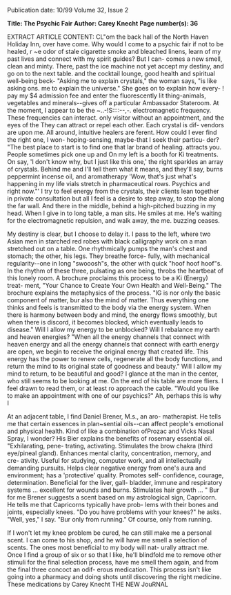 Publication date: 10/99
Volume 32, Issue 2

**Title: The Psychic Fair**
**Author: Carey Knecht**
**Page number(s): 36**

EXTRACT ARTICLE CONTENT:
CL"om the back hall of the North Haven Holiday Inn, over 
have come. Why would I come to a psychic fair if not to be healed, 
r 
~e odor of stale cigarette smoke and bleached linens, 
learn of my past lives and connect with my spirit guides? But I can-
comes a new smell, clean and minty. There, past the ice machine 
not yet accept my destiny, and go on to the next table. 
and the cocktail lounge, good health and spiritual well-being beck-
"Asking me to explain crystals," the woman says, "is like asking 
ons. 
me to explain the universe." She goes on to explain how every-
! pay my $4 admission fee and enter the fluorescently lit 
thing-animals, vegetables and minerals--gives off a particular 
Ambassador Stateroom. At the moment, I appear to be the ~..-!S::::--,-. 
electromagnetic frequency. These frequencies can interact. 
only visitor without an appointment, and the eyes of the 
They can attract or repel each other. Each crystal is dif-
vendors are upon me. All around, intuitive healers are 
ferent. How could I ever find the right one, I won-
hoping-sensing, maybe-that I seek their particu-
der? "The best place to start is to find one that 
lar brand of healing. 
attracts you. People sometimes pick one up and 
On my left is a booth for Ki treatments. On 
say, 'I don't know why, but I just like this one,' 
the right sparkles an array of crystals. Behind me 
and I'll tell them what it means, and they'll say, 
burns peppermint incense oil, and aromatherapy 
'Wow, that's just what's happening in my life 
vials stretch in pharmaceutical rows. Psychics and 
right now."' I try to feel energy from the crystals, 
their clients lean together in private consultation 
but all I feel is a desire to step away, to stop the 
along the far wall. And there in the middle, behind a 
high-pitched buzzing in my head. When I give in to 
long table, a man sits. He smiles at me. He's waiting for 
the electromagnetic repulsion, and walk away, the 
me. 
buzzing ceases. 

My destiny is clear, but I choose to delay it. I pass to the left, 
where two Asian men in starched red robes with black calligraphy 
work on a man stretched out on a table. One rhythmically pumps 
the man's chest and stomach; the other, his legs. They breathe force-
fully, with mechanical regularity--one in long "swooosh"s, the 
other with quick "hoof hoof hoof"s. In the rhythm of these three, 
pulsating as one being, throbs the heartbeat of this lonely room. 
A brochure proclaims this process to be a Ki (Energy) treat-
ment, "Your Chance to Create Your Own Health and Well-Being." 
The brochure explains the metaphysics of the process. "lG is nor 
only the basic component of matter, bur also the mind of matter. 
Thus everything one thinks and feels is transmitted to the body via 
the energy system. When there is harmony between body and 
mind, the energy flows smoothly, but when there is discord, it 
becomes blocked, which eventually leads to disease." Will I allow 
my energy to be unblocked? Will I rebalance my earth and heaven 
energies? "When all the energy channels that connect with heaven 
energy and all the energy channels that connect with earth energy 
are open, we begin to receive the original energy that created life. 
This energy has the power to renew cells, regenerate all the body 
functions, and return the mind to its original state of goodness and 
beauty." Will I allow my mind to return, to be beautiful and good? 
I glance at the man in the center, who still seems to be looking 
at me. On the end of his table are more fliers. I feel drawn to read 
them, or at least ro approach the cable. "Would you like to make an 
appointment with one of our psychics?" Ah, perhaps this is why I 


At an adjacent table, I find Daniel Brener, M.s., an aro-
matherapist. He tells me that certain essences in plan~sential 
oils--can affect people's emotional and physical health. Kind of like 
a combination ofProzac and Vicks Nasal Spray, I wonder? His Bier 
explains the benefits of rosemary essential oil. "Exhilarating, pene-
trating, activating. Stimulates the brow chakra (third eye/pineal 
gland). Enhances mental clarity, concentration, memory, and cre-
ativity. Useful for studying, computer work, and all intellectually 
demanding pursuits. Helps clear negative energy from one's aura 
and environment; has a 'protective' quality. Promotes self-
confidence, courage, determination. Beneficial for the liver, gall-
bladder, immune and respiratory systems ... excellent for wounds 
and burns. Stimulates hair growth ... " 
Bur for me Brener suggests a scent based on my astrological 
sign, Capricorn. He tells me that Capricorns typically have prob-
lems with their bones and joints, especially knees. "Do you have 
problems with your knees?" he asks. "Well, yes," I say. "Bur only 
from running." Of course, only from running. 

If I won't let my knee problem be cured, he can still make me 
a personal scent. I can come to his shop, and he will have me smell 
a selection of scents. The ones most beneficial to my body will nat-
urally attract me. Once I find a group of six or so that I like, he'll 
blindfold me to remove other stimuli for the final selection process, 
have me smell them again, and from the final three concoct an odif-
erous medication. This process isn't like going into a pharmacy and 
doing shots until discovering the right medicine. These medications 
by Carey Knecht 
THE NEW JouRNAL